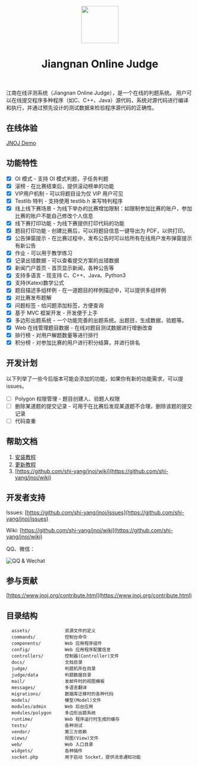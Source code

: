 <p align="center">
    <a href="https://www.jnoj.org" target="_blank">
        <img src="docs/favicon.ico" height="100px">
    </a>
    <h1 align="center">Jiangnan Online Judge</h1>
    <br>
</p>

江南在线评测系统（Jiangnan Online Judge），是一个在线的判题系统。
用户可以在线提交程序多种程序（如C、C++、Java）源代码，系统对源代码进行编译和执行，并通过预先设计的测试数据来检验程序源代码的正确性。

在线体验
---------
[JNOJ Demo](https://demo.jnoj.org)

功能特性
----------

- [x] OI 模式 - 支持 OI 模式判题，子任务判题
- [x] 滚榜 - 在比赛结束后，提供滚动榜单的功能
- [x] VIP用户机制 - 可以将题目设为仅 VIP 用户可见
- [x] Testlib 特判 - 支持使用 testlib.h 来写特判程序
- [x] 线上线下赛场景 - 为线下举办的比赛增加限制：如限制参加比赛的账户，参加比赛的账户不能自己修改个人信息
- [x] 线下赛打印功能 - 为线下赛提供打印代码的功能
- [x] 题目打印功能 - 创建比赛后，可以将题目信息一键导出为 PDF，以供打印。
- [x] 公告弹窗提示 - 在比赛过程中，发布公告时可以给所有在线用户发布弹窗提示有新公告
- [x] 作业 - 可以用于教学练习
- [x] 记录出错数据 - 可以查看提交方案的出错数据
- [x] 新闻门户首页 - 首页显示新闻，各种公告等
- [x] 支持多语言 - 现支持 C、C++、Java、Python3
- [x] 支持(Katex)数学公式
- [x] 题目描述多组样例 - 在一道题目的样例描述中，可以提供多组样例
- [x] 对比赛发布题解
- [x] 问题标签 - 给问题添加标签，方便查询
- [x] 基于 MVC 框架开发 - 开发便于上手
- [x] 多边形出题系统 - 一个功能完善的出题系统。出题目，生成数据，验题等。
- [x] Web 在线管理题目数据 - 在线对题目测试数据进行增删改查
- [x] 排行榜 - 对用户解题数量等进行排行
- [x] 积分榜 - 对参加比赛的用户进行积分结算，并进行排名

开发计划
--------

以下列举了一些今后版本可能会添加的功能，如果你有新的功能需求，可以提 issues。

- [ ] Polygon 权限管理 - 题目创建人、验题人权限
- [ ] 删除某道题的提交记录 - 可用于在比赛后发现某道题不合理，删除该题的提交记录
- [ ] 代码查重

帮助文档
--------

1. [安装教程](docs/install.md)
2. [更新教程](docs/update.md)
3. [https://github.com/shi-yang/jnoj/wiki](https://github.com/shi-yang/jnoj/wiki)


开发者支持
---------
Issues: [https://github.com/shi-yang/jnoj/issues](https://github.com/shi-yang/jnoj/issues)

Wiki: [https://github.com/shi-yang/jnoj/wiki](https://github.com/shi-yang/jnoj/wiki)

QQ、微信：

![QQ & Wechat](docs/images/contact.png)

参与贡献
--------

[https://www.jnoj.org/contribute.html](https://www.jnoj.org/contribute.html)

目录结构
----------

      assets/             资源文件的定义
      commands/           控制台命令
      components/         Web 应用程序组件
      config/             Web 应用程序配置信息
      controllers/        控制器(Controller)文件
      docs/               文档目录
      judge/              判题机所在目录
      judge/data          判题数据目录
      mail/               发邮件时的视图模板
      messages/           多语言翻译
      migrations/         数据库迁移时的各种代码
      models/             模型(Model)文件
      modules/admin       Web 后台应用
      modules/polygon     多边形出题系统
      runtime/            Web 程序运行时生成的缓存
      tests/              各种测试
      vendor/             第三方依赖
      views/              视图(View)文件
      web/                Web 入口目录
      widgets/            各种插件
      socket.php          用于启动 Socket，提供消息通知功能
